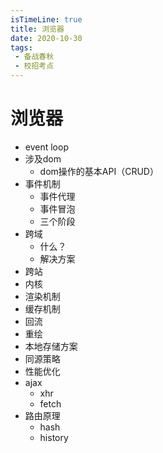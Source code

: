```yaml
---
isTimeLine: true
title: 浏览器
date: 2020-10-30
tags:
 - 备战春秋
 - 校招考点
---
```

# 浏览器
* event loop
* 涉及dom
  * dom操作的基本API（CRUD）
* 事件机制
  * 事件代理
  * 事件冒泡
  * 三个阶段
* 跨域
  * 什么？
  * 解决方案
* 跨站
* 内核
* 渲染机制
* 缓存机制
* 回流
* 重绘
* 本地存储方案
* 同源策略
* 性能优化
* ajax
  * xhr
  * fetch
* 路由原理
  * hash
  * history

<comment/>
<tongji/>